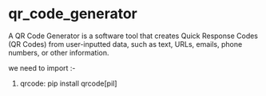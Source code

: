 # qr_code_generator
 A QR Code Generator is a software tool that creates Quick Response Codes (QR Codes) from user-inputted data, such as text, URLs, emails, phone numbers, or other information.

we need to import :-
1. qrcode: pip install qrcode[pil]
